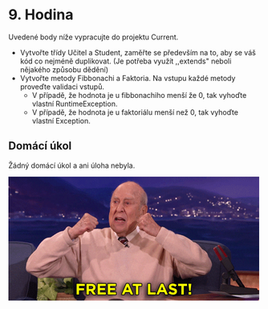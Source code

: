 # 9. Hodina
Uvedené body níže vypracujte do projektu Current.
  - Vytvořte třídy Učitel a Student, zaměřte se především na to, aby se váš kód co nejméně duplikovat. (Je potřeba využít ,,extends" neboli nějakého způsobu dědění)
  - Vytvořte metody Fibbonachi a Faktoria. Na vstupu každé metody proveďte validaci vstupů. 
    - V případě, že hodnota je u fibbonachiho menší že 0, tak vyhoďte vlastní RuntimeException. 
    - V případě, že hodnota je u faktoriálu menší než 0, tak vyhoďte vlastní Exception.

## **Domácí úkol**

Žádný domácí úkol a ani úloha nebyla.

![Freeman](../../Others/img/freeman.gif "Freeman")